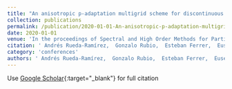 ```yaml
---
title: "An anisotropic p-adaptation multigrid scheme for discontinuous Galerkin methods"
collection: publications
permalink: /publication/2020-01-01-An-anisotropic-p-adaptation-multigrid-scheme-for-discontinuous-Galerkin-methods
date: 2020-01-01
venue: 'In the proceedings of Spectral and High Order Methods for Partial Differential Equations ICOSAHOM 2018: Selected Papers from the ICOSAHOM Conference, London, UK, July 9-13, 2018'
citation: ' Andrés Rueda-Ramírez,  Gonzalo Rubio,  Esteban Ferrer,  Eusebio Valero, &quot;An anisotropic p-adaptation multigrid scheme for discontinuous Galerkin methods.&quot; In the proceedings of Spectral and High Order Methods for Partial Differential Equations ICOSAHOM 2018: Selected Papers from the ICOSAHOM Conference, London, UK, July 9-13, 2018, 2020.'
category: 'conferences'
authors: ' Andrés Rueda-Ramírez,  Gonzalo Rubio,  Esteban Ferrer,  Eusebio Valero'
---
```

Use [Google Scholar](https://scholar.google.com/scholar?q=An+anisotropic+p+adaptation+multigrid+scheme+for+discontinuous+Galerkin+methods){:target="_blank"} for full citation